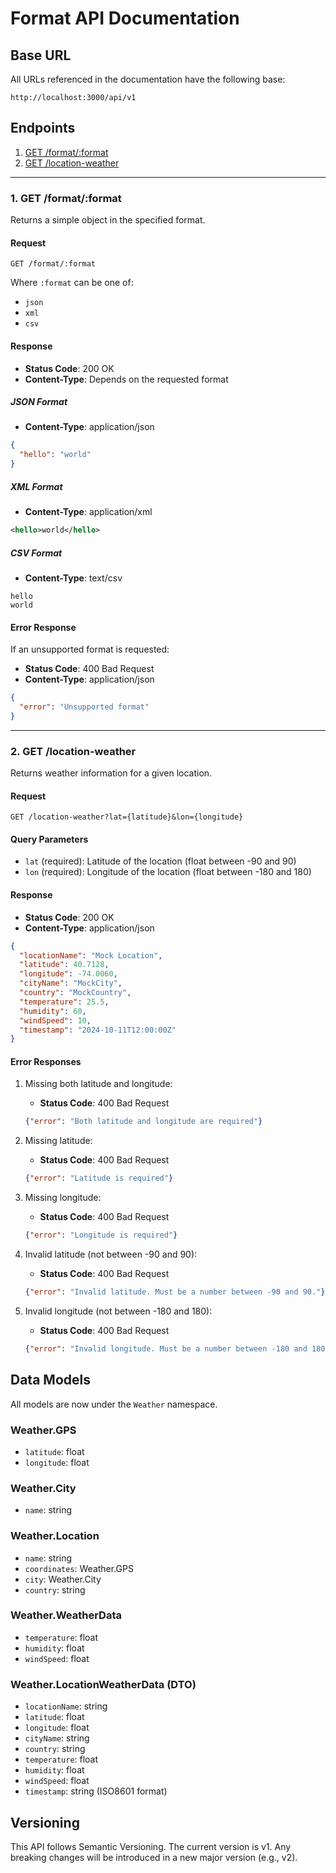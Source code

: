 # Format API Documentation

## Base URL

All URLs referenced in the documentation have the following base:

```
http://localhost:3000/api/v1
```

## Endpoints

1. [GET /format/:format](#1-get-formatformat)
2. [GET /location-weather](#2-get-location-weather)

---

### 1. GET /format/:format

Returns a simple object in the specified format.

#### Request

```
GET /format/:format
```

Where `:format` can be one of:
- `json`
- `xml`
- `csv`

#### Response

- **Status Code**: 200 OK
- **Content-Type**: Depends on the requested format

##### JSON Format
- **Content-Type**: application/json

```json
{
  "hello": "world"
}
```

##### XML Format
- **Content-Type**: application/xml

```xml
<hello>world</hello>
```

##### CSV Format
- **Content-Type**: text/csv

```
hello
world
```

#### Error Response

If an unsupported format is requested:

- **Status Code**: 400 Bad Request
- **Content-Type**: application/json

```json
{
  "error": "Unsupported format"
}
```

---

### 2. GET /location-weather

Returns weather information for a given location.

#### Request

```
GET /location-weather?lat={latitude}&lon={longitude}
```

#### Query Parameters

- `lat` (required): Latitude of the location (float between -90 and 90)
- `lon` (required): Longitude of the location (float between -180 and 180)

#### Response

- **Status Code**: 200 OK
- **Content-Type**: application/json

```json
{
  "locationName": "Mock Location",
  "latitude": 40.7128,
  "longitude": -74.0060,
  "cityName": "MockCity",
  "country": "MockCountry",
  "temperature": 25.5,
  "humidity": 60,
  "windSpeed": 10,
  "timestamp": "2024-10-11T12:00:00Z"
}
```

#### Error Responses

1. Missing both latitude and longitude:
   - **Status Code**: 400 Bad Request
   ```json
   {"error": "Both latitude and longitude are required"}
   ```

2. Missing latitude:
   - **Status Code**: 400 Bad Request
   ```json
   {"error": "Latitude is required"}
   ```

3. Missing longitude:
   - **Status Code**: 400 Bad Request
   ```json
   {"error": "Longitude is required"}
   ```

4. Invalid latitude (not between -90 and 90):
   - **Status Code**: 400 Bad Request
   ```json
   {"error": "Invalid latitude. Must be a number between -90 and 90."}
   ```

5. Invalid longitude (not between -180 and 180):
   - **Status Code**: 400 Bad Request
   ```json
   {"error": "Invalid longitude. Must be a number between -180 and 180."}
   ```

## Data Models

All models are now under the `Weather` namespace.

### Weather.GPS
- `latitude`: float
- `longitude`: float

### Weather.City
- `name`: string

### Weather.Location
- `name`: string
- `coordinates`: Weather.GPS
- `city`: Weather.City
- `country`: string

### Weather.WeatherData
- `temperature`: float
- `humidity`: float
- `windSpeed`: float

### Weather.LocationWeatherData (DTO)
- `locationName`: string
- `latitude`: float
- `longitude`: float
- `cityName`: string
- `country`: string
- `temperature`: float
- `humidity`: float
- `windSpeed`: float
- `timestamp`: string (ISO8601 format)

## Versioning

This API follows Semantic Versioning. The current version is v1. Any breaking changes will be introduced in a new major version (e.g., v2).


